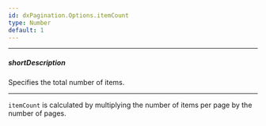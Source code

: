 ```yaml
---
id: dxPagination.Options.itemCount
type: Number
default: 1
---
```

---
##### shortDescription
Specifies the total number of items.

---
`itemCount` is calculated by multiplying the number of items per page by the number of pages.